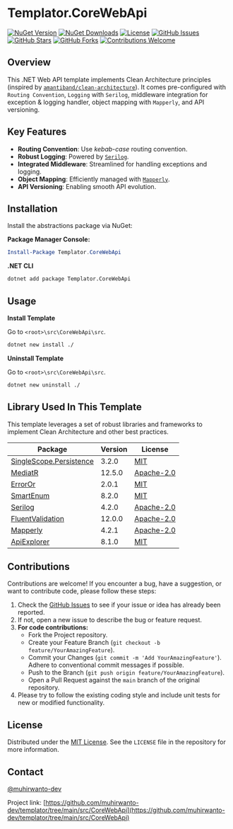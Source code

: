 # Templator.CoreWebApi

[![NuGet Version](https://img.shields.io/nuget/v/Templator.CoreWebApi.svg?style=flat-square)](https://www.nuget.org/packages/Templator.CoreWebApi/)
[![NuGet Downloads](https://img.shields.io/nuget/dt/Templator.CoreWebApi.svg?style=flat-square)](https://www.nuget.org/packages/Templator.CoreWebApi/)
[![License](https://img.shields.io/github/license/muhirwanto-dev/templator?style=flat-square)](LICENSE)
[![GitHub Issues](https://img.shields.io/github/issues/muhirwanto-dev/templator?style=flat-square)](https://github.com/muhirwanto-dev/templator/issues)
[![GitHub Stars](https://img.shields.io/github/stars/muhirwanto-dev/templator?style=flat-square)](https://github.com/muhirwanto-dev/templator/stargazers)
[![GitHub Forks](https://img.shields.io/github/forks/muhirwanto-dev/templator?style=flat-square)](https://github.com/muhirwanto-dev/templator/network/members)
[![Contributions Welcome](https://img.shields.io/badge/Contributions-Welcome-brightgreen.svg?style=flat-square)](https://github.com/muhirwanto-dev/templator/pulls)

## Overview

This .NET Web API template implements Clean Architecture principles (inspired by [`amantiband/clean-architecture`](https://github.com/amantinband/clean-architecture)). It comes pre-configured with `Routing Convention`, `Logging` with `Serilog`, middleware integration for exception & logging handler, object mapping with `Mapperly`, and API versioning.

## Key Features

* **Routing Convention**: Use *kebab-case* routing convention.
* **Robust Logging**: Powered by [`Serilog`](https://github.com/serilog/serilog).
* **Integrated Middleware**: Streamlined for handling exceptions and logging.
* **Object Mapping**: Efficiently managed with [`Mapperly`](https://github.com/riok/mapperly).
* **API Versioning**: Enabling smooth API evolution.

## Installation

Install the abstractions package via NuGet:

**Package Manager Console:**

```powershell
Install-Package Templator.CoreWebApi
```

**.NET CLI**
```bash
dotnet add package Templator.CoreWebApi
```

## Usage

**Install Template**

Go to `<root>\src\CoreWebApi\src`.
```bash
dotnet new install ./
```

**Uninstall Template**

Go to `<root>\src\CoreWebApi\src`.
```bash
dotnet new uninstall ./
```

## Library Used In This Template
This template leverages a set of robust libraries and frameworks to implement Clean Architecture and other best practices.

|Package|Version|License|
|-------------|-------------|-------------|
|[SingleScope.Persistence](https://github.com/muhirwanto-dev/singlescope-plugins)|3.2.0|[MIT](https://github.com/muhirwanto-dev/singlescope-plugins?tab=MIT-1-ov-file#readme)|
|[MediatR](https://github.com/jbogard/MediatR)|12.5.0|[Apache-2.0](https://github.com/jbogard/MediatR?tab=Apache-2.0-1-ov-file#readme)|
|[ErrorOr](https://github.com/amantinband/error-or)|2.0.1|[MIT](https://github.com/amantinband/error-or?tab=MIT-1-ov-file#readme)|
|[SmartEnum](https://github.com/ardalis/SmartEnum)|8.2.0|[MIT](https://github.com/ardalis/SmartEnum?tab=MIT-1-ov-file#readme)|
|[Serilog](https://github.com/serilog/serilog)|4.2.0|[Apache-2.0](https://github.com/serilog/serilog?tab=Apache-2.0-1-ov-file#readme)|
|[FluentValidation](https://github.com/FluentValidation/FluentValidation)|12.0.0|[Apache-2.0](https://github.com/FluentValidation/FluentValidation?tab=Apache-2.0-1-ov-file#readme)|
|[Mapperly](https://github.com/riok/mapperly)|4.2.1|[Apache-2.0](https://github.com/riok/mapperly?tab=Apache-2.0-1-ov-file#readme)|
|[ApiExplorer](https://github.com/dotnet/aspnet-api-versioning)|8.1.0|[MIT](https://github.com/dotnet/aspnet-api-versioning?tab=MIT-1-ov-file#readme)|

## Contributions

Contributions are welcome! If you encounter a bug, have a suggestion, or want to contribute code, please follow these steps:

1.  Check the [GitHub Issues](https://github.com/muhirwanto-dev/templator/issues) to see if your issue or idea has already been reported.
2.  If not, open a new issue to describe the bug or feature request.
3.  **For code contributions:**
    * Fork the Project repository.
    * Create your Feature Branch (`git checkout -b feature/YourAmazingFeature`).
    * Commit your Changes (`git commit -m 'Add YourAmazingFeature'`). Adhere to conventional commit messages if possible.
    * Push to the Branch (`git push origin feature/YourAmazingFeature`).
    * Open a Pull Request against the `main` branch of the original repository.
4.  Please try to follow the existing coding style and include unit tests for new or modified functionality.

## License

Distributed under the [MIT License](https://github.com/muhirwanto-dev/templator/tree/main?tab=MIT-1-ov-file#readme). See the `LICENSE` file in the repository for more information.

## Contact

[@muhirwanto-dev](https://github.com/muhirwanto-dev)

Project link: [https://github.com/muhirwanto-dev/templator/tree/main/src/CoreWebApi](https://github.com/muhirwanto-dev/templator/tree/main/src/CoreWebApi)